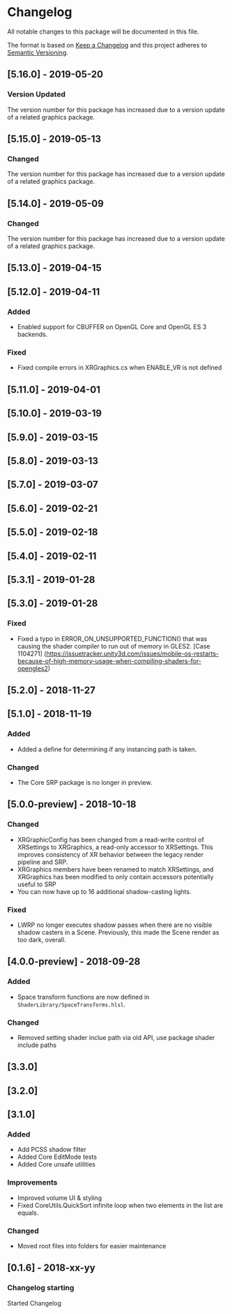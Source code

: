 # Changelog
All notable changes to this package will be documented in this file.

The format is based on [Keep a Changelog](http://keepachangelog.com/en/1.0.0/)
and this project adheres to [Semantic Versioning](http://semver.org/spec/v2.0.0.html).

## [5.16.0] - 2019-05-20

### Version Updated
The version number for this package has increased due to a version update of a related graphics package.

## [5.15.0] - 2019-05-13
### Changed
The version number for this package has increased due to a version update of a related graphics package.

## [5.14.0] - 2019-05-09

### Changed
The version number for this package has increased due to a version update of a related graphics package.

## [5.13.0] - 2019-04-15

## [5.12.0] - 2019-04-11
### Added
- Enabled support for CBUFFER on OpenGL Core and OpenGL ES 3 backends.

### Fixed
- Fixed compile errors in XRGraphics.cs when ENABLE_VR is not defined

## [5.11.0] - 2019-04-01

## [5.10.0] - 2019-03-19

## [5.9.0] - 2019-03-15

## [5.8.0] - 2019-03-13

## [5.7.0] - 2019-03-07

## [5.6.0] - 2019-02-21

## [5.5.0] - 2019-02-18

## [5.4.0] - 2019-02-11

## [5.3.1] - 2019-01-28

## [5.3.0] - 2019-01-28
### Fixed
- Fixed a typo in ERROR_ON_UNSUPPORTED_FUNCTION() that was causing the shader compiler to run out of memory in GLES2. [Case 1104271] (https://issuetracker.unity3d.com/issues/mobile-os-restarts-because-of-high-memory-usage-when-compiling-shaders-for-opengles2)

## [5.2.0] - 2018-11-27

## [5.1.0] - 2018-11-19
### Added
- Added a define for determining if any instancing path is taken.

### Changed
- The Core SRP package is no longer in preview.

## [5.0.0-preview] - 2018-10-18
### Changed
- XRGraphicConfig has been changed from a read-write control of XRSettings to XRGraphics, a read-only accessor to XRSettings. This improves consistency of XR behavior between the legacy render pipeline and SRP.
- XRGraphics members have been renamed to match XRSettings, and XRGraphics has been modified to only contain accessors potentially useful to SRP
- You can now have up to 16 additional shadow-casting lights.
### Fixed
- LWRP no longer executes shadow passes when there are no visible shadow casters in a Scene. Previously, this made the Scene render as too dark, overall.


## [4.0.0-preview] - 2018-09-28
### Added
- Space transform functions are now defined in `ShaderLibrary/SpaceTransforms.hlsl`.
### Changed
- Removed setting shader inclue path via old API, use package shader include paths

## [3.3.0]

## [3.2.0]

## [3.1.0]

### Added
- Add PCSS shadow filter
- Added Core EditMode tests
- Added Core unsafe utilities

### Improvements
- Improved volume UI & styling
- Fixed CoreUtils.QuickSort infinite loop when two elements in the list are equals.

### Changed
- Moved root files into folders for easier maintenance

## [0.1.6] - 2018-xx-yy

### Changelog starting

Started Changelog
